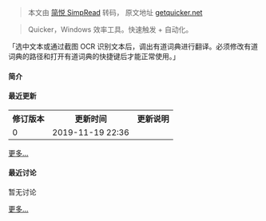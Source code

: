 > 本文由 [简悦 SimpRead](http://ksria.com/simpread/) 转码， 原文地址 [getquicker.net](https://getquicker.net/Sharedaction?code=9d305421-7399-4071-06a7-08d76cfda368)

> Quicker，Windows 效率工具。快速触发 + 自动化。

「选中文本或通过截图 OCR 识别文本后，调出有道词典进行翻译。必须修改有道词典的路径和打开有道词典的快捷键后才能正常使用。」

#### 简介

#### 最近更新

<table><tbody><tr><th>修订版本</th><th>更新时间</th><th>更新说明</th></tr><tr><td>0</td><td>2019-11-19 22:36</td><td></td></tr></tbody></table>

[更多...](https://getquicker.net/Share/Actions/Versions?code=9d305421-7399-4071-06a7-08d76cfda368 "查看更多更新历史")

#### 最近讨论

暂无讨论

[更多...](https://getquicker.net/Share/Actions/Topics?code=9d305421-7399-4071-06a7-08d76cfda368 "查看更多讨论话题")